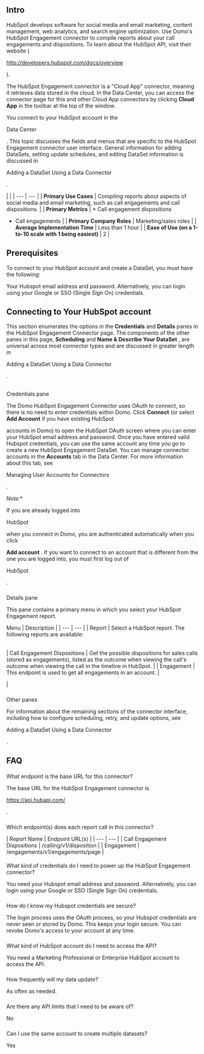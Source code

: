 

Intro
-------

HubSpot develops software for social media and email marketing, content management, web analytics, and search engine optimization. Use Domo's HubSpot Engagement connector to compile reports about your call engagements and dispositions. To learn about the HubSpot API, visit their website (

http://developers.hubspot.com/docs/overview

).


 The HubSpot Engagement connector is a "Cloud App" connector, meaning it retrieves data stored in the cloud. In the Data Center, you can access the connector page for this and other Cloud App connectors by clicking
 **Cloud App**
 in the toolbar at the top of the window.


 You connect to your HubSpot account in the

Data Center

. This topic discusses the fields and menus that are specific to the HubSpot Engagement connector user interface. General information for adding DataSets, setting update schedules, and editing DataSet information is discussed in

Adding a DataSet Using a Data Connector

.

  |  |
| --- | --- |
|
**Primary Use Cases**
 |
 Compiling reports about aspects of social media and email marketing, such as call engagements and call dispositions.
  |
|
**Primary Metrics**
 | * Call engagement dispositions
* Call engagements
 |
|
**Primary Company Roles**
 |
 Marketing/sales roles
  |
|
**Average Implementation Time**
 |
 Less than 1 hour
  |
|
**Ease of Use (on a 1-to-10 scale with 1 being easiest)**
 |
 2
  |

Prerequisites
---------------

To connect to your HubSpot account and create a DataSet, you must have the following:

 Your Hubspot email address and password. Alternatively, you can login using your Google or SSO (Single Sign On) credentials.

Connecting to Your HubSpot account
------------------------------------

This section enumerates the options in the
 **Credentials**
 and
 **Details**
 panes in the HubSpot Engagement Connector page. The components of the other panes in this page,
 **Scheduling**
 and
 **Name & Describe Your DataSet**
 , are universal across most connector types and are discussed in greater length in

Adding a DataSet Using a Data Connector

.

##
 Credentials pane

The Domo HubSpot Engagement Connector uses OAuth to connect, so there is no need to enter credentials within Domo. Click
 **Connect**
 (or select
 **Add Account**
 if you have existing HubSpot


 accounts in Domo) to open the HubSpot OAuth screen where you can enter your HubSpot email address and password. Once you have entered valid Hubspot credentials, you can use the same account any time you go to create a new HubSpot Engagement DataSet. You can manage connector accounts in the
 **Accounts**
 tab in the Data Center. For more information about this tab, see

Managing User Accounts for Connectors

.

*Note:**


 If you are already logged into

HubSpot

when you connect in Domo, you are authenticated automatically when you click


**Add account**
 . If you want to connect to an account that is different from the one you are logged into, you must first log out of

HubSpot

.


###
 Details pane

This pane contains a primary menu in which you select your HubSpot Engagement report.


 Menu
  |
 Description
  |
| --- | --- |
|
 Report
  |
 Select a HubSpot report. The following reports are available:


|  |  |
| --- | --- |
|
 Call Engagement Dispositions
  |
 Get the possible dispositions for sales calls (stored as engagements), listed as the outcome when viewing the call's outcome when viewing the call in the timeline in HubSpot.
  |
|
 Engagement
  |
 This endpoint is used to get all engagements in an account.
  |


 |


###
 Other panes

For information about the remaining sections of the connector interface, including how to configure scheduling, retry, and update options, see

Adding a DataSet Using a Data Connector

.


 FAQ
-----


####
 What endpoint is the base URL for this connector?

The base URL for the HubSpot Engagement connector is

https://api.hubapi.com/

.

###
 Which endpoint(s) does each report call in this connector?


|
 Report Name
  |
 Endpoint URL(s)
  |
| --- | --- |
|
 Call Engagement Dispositions
  |
 /calling/v1/disposition
  |
|
 Engagement
  |
 /engagements/v1/engagements/page
  |


####
 What kind of credentials do I need to power up the HubSpot Engagement connector?

You need your Hubspot email address and password. Alternatively, you can login using your Google or SSO (Single Sign On) credentials.

###
 How do I know my Hubspot credentials are secure?

The login process uses the OAuth process, so your Hubspot credentials are never seen or stored by Domo. This keeps your login secure. You can revoke Domo's access to your account at any time.

###
 What kind of HubSpot account do I need to access the API?

You need a Marketing Professional or Enterprise HubSpot account to access the API.

###
 How frequently will my data update?

As often as needed.

###
 Are there any API limits that I need to be aware of?

No

###
 Can I use the same account to create multiple datasets?

Yes

